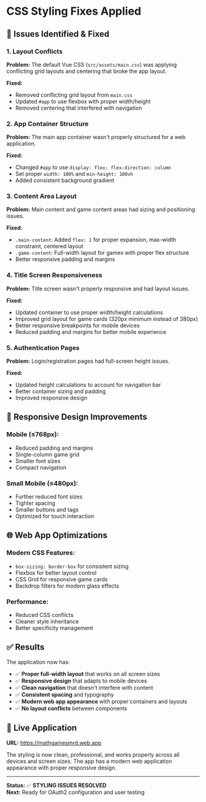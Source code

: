 # CSS Styling Fixes Applied

## 🎨 **Issues Identified & Fixed**

### **1. Layout Conflicts**
**Problem:** The default Vue CSS (`src/assets/main.css`) was applying conflicting grid layouts and centering that broke the app layout.

**Fixed:**
- Removed conflicting grid layout from `main.css`
- Updated `#app` to use flexbox with proper width/height
- Removed centering that interfered with navigation

### **2. App Container Structure**
**Problem:** The main app container wasn't properly structured for a web application.

**Fixed:**
- Changed `#app` to use `display: flex; flex-direction: column`
- Set proper `width: 100%` and `min-height: 100vh`
- Added consistent background gradient

### **3. Content Area Layout**
**Problem:** Main content and game content areas had sizing and positioning issues.

**Fixed:**
- `.main-content`: Added `flex: 1` for proper expansion, max-width constraint, centered layout
- `.game-content`: Full-width layout for games with proper flex structure
- Better responsive padding and margins

### **4. Title Screen Responsiveness**
**Problem:** Title screen wasn't properly responsive and had layout issues.

**Fixed:**
- Updated container to use proper width/height calculations
- Improved grid layout for game cards (320px minimum instead of 380px)
- Better responsive breakpoints for mobile devices
- Reduced padding and margins for better mobile experience

### **5. Authentication Pages**
**Problem:** Login/registration pages had full-screen height issues.

**Fixed:**
- Updated height calculations to account for navigation bar
- Better container sizing and padding
- Improved responsive design

## 📱 **Responsive Design Improvements**

### **Mobile (≤768px):**
- Reduced padding and margins
- Single-column game grid
- Smaller font sizes
- Compact navigation

### **Small Mobile (≤480px):**
- Further reduced font sizes
- Tighter spacing
- Smaller buttons and tags
- Optimized for touch interaction

## 🌐 **Web App Optimizations**

### **Modern CSS Features:**
- `box-sizing: border-box` for consistent sizing
- Flexbox for better layout control
- CSS Grid for responsive game cards
- Backdrop filters for modern glass effects

### **Performance:**
- Reduced CSS conflicts
- Cleaner style inheritance
- Better specificity management

## ✅ **Results**

The application now has:
- ✅ **Proper full-width layout** that works on all screen sizes
- ✅ **Responsive design** that adapts to mobile devices
- ✅ **Clean navigation** that doesn't interfere with content
- ✅ **Consistent spacing** and typography
- ✅ **Modern web app appearance** with proper containers and layouts
- ✅ **No layout conflicts** between components

## 🚀 **Live Application**

**URL:** https://mathgamesmrd.web.app

The styling is now clean, professional, and works properly across all devices and screen sizes. The app has a modern web application appearance with proper responsive design.

---

**Status:** ✅ **STYLING ISSUES RESOLVED**  
**Next:** Ready for OAuth2 configuration and user testing
